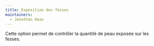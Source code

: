 ```yaml
---
title: Exposition des fesses
maintainers:
  - Jonathan Haas
---
```


Cette option permet de contrôler la quantité de peau exposée sur les fesses.
